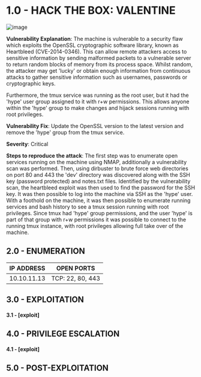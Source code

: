 # 1.0 - HACK THE BOX: VALENTINE

![image](https://github.com/Gladoodles/hackthebox_machines/assets/96867367/9011e492-9af8-42a6-b9d2-98cd2a63eb1a)

**Vulnerability Explanation**: The machine is vulnerable to a security flaw which exploits the OpenSSL cryptographic software library, known as Heartbleed (CVE-2014-0346). This can allow remote attackers access to sensitive information by sending malformed packets to a vulnerable server to return random blocks of memory from its process space. Whilst random, the attacker may get 'lucky' or obtain enough information from continuous attacks to gather sensitive information such as usernames, passwords or cryptographic keys. 

Furthermore, the tmux service was running as the root user, but it had the 'hype' user group assigned to it with r+w permissions. This allows anyone within the 'hype' group to make changes and hijack sessions running with root privileges. 

**Vulnerability Fix**: Update the OpenSSL version to the latest version and remove the 'hype' group from the tmux service. 

**Severity**: Critical

**Steps to reproduce the attack**: The first step was to enumerate open services running on the machine using NMAP, additionally a vulnerability scan was performed. Then, using dirbuster to brute force web directories on port 80 and 443 the 'dev' directory was discovered along with the SSH key (password protected) and notes.txt files. Identified by the vulnerability scan, the heartbleed exploit was then used to find the password for the SSH key. It was then possible to log into the machine via SSH as the 'hype' user. With a foothold on the machine, it was then possible to enumerate running services and bash history to see a tmux session running with root privileges. Since tmux had 'hype' group permissions, and the user 'hype' is part of that group with r+w permissions it was possible to connect to the running tmux instance, with root privileges allowing full take over of the machine. 

## 2.0 - ENUMERATION
| **IP ADDRESS** | **OPEN PORTS** |
|----------|--------------------|
| 10.10.11.13 | TCP: 22, 80, 443 |

## 3.0 - EXPLOITATION

#### **3.1 - [exploit]**

## 4.0 - PRIVILEGE ESCALATION 

#### **4.1 - [exploit]**

## 5.0 - POST-EXPLOITATION 
